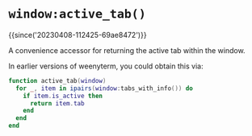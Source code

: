 # `window:active_tab()`

{{since('20230408-112425-69ae8472')}}

A convenience accessor for returning the active tab within the window.

In earlier versions of weenyterm, you could obtain this via:

```lua
function active_tab(window)
  for _, item in ipairs(window:tabs_with_info()) do
    if item.is_active then
      return item.tab
    end
  end
end
```
